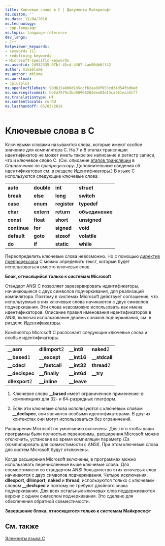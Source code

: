 ```yaml
---
title: Ключевые слова в C | Документы Майкрософт
ms.custom: ''
ms.date: 11/04/2016
ms.technology:
- cpp-language
ms.topic: language-reference
dev_langs:
- C++
helpviewer_keywords:
- keywords [C]
- redefining keywords
- Microsoft-specific keywords
ms.assetid: 2d932335-97bf-45cd-b367-4ae00db0ff42
author: mikeblome
ms.author: mblome
ms.workload:
- cplusplus
ms.openlocfilehash: 98d815a8b0d185ccfb2ea89f653cd34d54fbd6ed
ms.sourcegitcommit: be2a7679c2bd80968204dee03d13ca961eaa31ff
ms.translationtype: HT
ms.contentlocale: ru-RU
ms.lasthandoff: 05/03/2018
---
```

# <a name="c-keywords"></a>Ключевые слова в C
Ключевыми словами называются слова, которые имеют особое значение для компилятора C. На 7 и 8 этапах трансляции идентификатор не может иметь такое же написание и регистр записи, что и ключевое слово C. (См. описание [этапов трансляции](../preprocessor/phases-of-translation.md) в *Справочнике по препроцессору*. Дополнительные сведения об идентификаторах см. в разделе [Идентификаторы](../c-language/c-identifiers.md).) В языке C используются следующие ключевые слова:  
  
|||||  
|-|-|-|-|  
|**auto**|**double**|**int**|**struct**|  
|**break**|**else**|**long**|**switch**|  
|**case**|**enum**|**register**|**typedef**|  
|**char**|**extern**|**return**|**объединение**|  
|**const**|**float**|**short**|**unsigned**|  
|**continue**|**for**|**signed**|**void**|  
|**default**|**goto**|**sizeof**|**volatile**|  
|**do**|**if**|**static**|**while**|  
  
 Переопределить ключевые слова невозможно. Но с помощью [директив препроцессора](../preprocessor/preprocessor-directives.md) C можно определить текст, который будет использоваться вместо ключевых слов.  
  
 **Блок, относящийся только к системам Microsoft**  
  
 Стандарт ANSI C позволяет зарезервировать идентификаторы, начинающиеся с двух символов подчеркивания, для реализаций компилятора. Поэтому в системах Microsoft действует соглашение, что используемые в них ключевые слова начинаются с двух символов подчеркивания. Эти слова невозможно использовать как имена идентификаторов. Описание правил именования идентификаторов в ANSI, включая использование двойных знаков подчеркивания, см. в разделе [Идентификаторы](../c-language/c-identifiers.md).  
  
 Компилятор Microsoft C распознает следующие ключевые слова и особые идентификаторы.  
  
|||||  
|-|-|-|-|  
|**__asm**|**dllimport**2|**__int8**|**naked**2|  
|**__based**1|**__except**|**__int16**|**__stdcall**|  
|**__cdecl**|**__fastcall**|**__int32**|**thread**2|  
|**__declspec**|**__finally**|**__int64**|**__try**|  
|**dllexport**2|**__inline**|**__leave**||  
  
 1. Ключевое слово **__based** имеет ограниченное применение: в компиляциях для 32- и 64-разрядных платформ.  
  
 2. Если эти ключевые слова используются с ключевым словом **__declspec**, они являются особыми идентификаторами. В других контекстах они могут использоваться без ограничений.  
  
 Расширения Microsoft по умолчанию включены. Для того чтобы ваши программы были полностью переносимы, расширения Microsoft можно отключить, установив во время компиляции параметр /Za (компилировать для совместимости с ANSI). При этом ключевые слова для систем Microsoft будут отключены.  
  
 Когда расширения Microsoft включены, в программах можно использовать перечисленные выше ключевые слова. Для совместимости со стандартом ANSI большинство этих ключевых слов начинаются с двух символов подчеркивания. Четыре исключения, **dllexport**, **dllimport**, **naked** и **thread**, используются только с ключевым словом **__declspec** и поэтому не требуют двойного знака подчеркивания. Для всех остальных ключевых слов поддерживаются версии с одним символом подчеркивания. Это сделано для обеспечения обратной совместимости.  
  
 **Завершение блока, относящегося только к системам Майкрософт**  
  
## <a name="see-also"></a>См. также  
 [Элементы языка C](../c-language/elements-of-c.md)